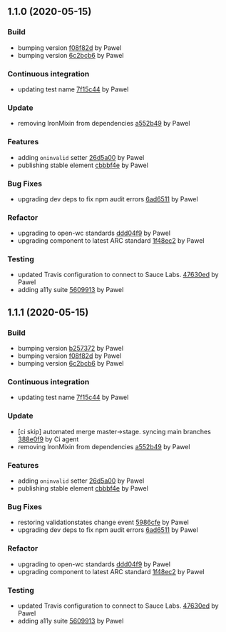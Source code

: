 <a name="1.1.0"></a>
## 1.1.0 (2020-05-15)

### Build

* bumping version [f08f82d](https://github.com/anypoint-web-components/validatable-mixin/commit/f08f82de1ca38cf341108fd3b309cc81dbcbaa95) by Pawel
* bumping version [6c2bcb6](https://github.com/anypoint-web-components/validatable-mixin/commit/6c2bcb6daf551d38eeb97b162f8356207d436f51) by Pawel


### Continuous integration

* updating test name [7f15c44](https://github.com/anypoint-web-components/validatable-mixin/commit/7f15c4470912d4b33abaf685c060d16f60c2f204) by Pawel


### Update

* removing IronMixin from dependencies [a552b49](https://github.com/anypoint-web-components/validatable-mixin/commit/a552b49f8a3593148da332af96e33fbab9f09a6f) by Pawel


### Features

* adding `oninvalid` setter [26d5a00](https://github.com/anypoint-web-components/validatable-mixin/commit/26d5a00e24e5124eafb118b59ebf5ceba91c0d13) by Pawel
* publishing stable element [cbbbf4e](https://github.com/anypoint-web-components/validatable-mixin/commit/cbbbf4eefb669aa2b714888bffaea2d14e6a19a8) by Pawel


### Bug Fixes

* upgrading dev deps to fix npm audit errors [6ad6511](https://github.com/anypoint-web-components/validatable-mixin/commit/6ad6511c60568f2140b390775562c55072e4a5c3) by Pawel


### Refactor

* upgrading to open-wc standards [ddd04f9](https://github.com/anypoint-web-components/validatable-mixin/commit/ddd04f9578934083792e630cc97be8f5c44b667b) by Pawel
* upgrading component to latest ARC standard [1f48ec2](https://github.com/anypoint-web-components/validatable-mixin/commit/1f48ec2a0f3e207fb41185cf82a495d7f5d30b8d) by Pawel


### Testing

* updated Travis configuration to connect to Sauce Labs. [47630ed](https://github.com/anypoint-web-components/validatable-mixin/commit/47630ed23ad9df9a4223ee73d1ec4088c7ea258c) by Pawel
* adding a11y suite [5609913](https://github.com/anypoint-web-components/validatable-mixin/commit/56099139e9a1239ccc02ba0f58e595fd06809c3b) by Pawel


<a name="1.1.1"></a>
## 1.1.1 (2020-05-15)

### Build

* bumping version [b257372](https://github.com/anypoint-web-components/validatable-mixin/commit/b2573724865d4ee683cc952f83d1d316441db1c0) by Pawel
* bumping version [f08f82d](https://github.com/anypoint-web-components/validatable-mixin/commit/f08f82de1ca38cf341108fd3b309cc81dbcbaa95) by Pawel
* bumping version [6c2bcb6](https://github.com/anypoint-web-components/validatable-mixin/commit/6c2bcb6daf551d38eeb97b162f8356207d436f51) by Pawel


### Continuous integration

* updating test name [7f15c44](https://github.com/anypoint-web-components/validatable-mixin/commit/7f15c4470912d4b33abaf685c060d16f60c2f204) by Pawel


### Update

* [ci skip] automated merge master->stage. syncing main branches [388e0f9](https://github.com/anypoint-web-components/validatable-mixin/commit/388e0f9eb5b8a40f7cdde437512bc9817907ad98) by Ci agent
* removing IronMixin from dependencies [a552b49](https://github.com/anypoint-web-components/validatable-mixin/commit/a552b49f8a3593148da332af96e33fbab9f09a6f) by Pawel


### Features

* adding `oninvalid` setter [26d5a00](https://github.com/anypoint-web-components/validatable-mixin/commit/26d5a00e24e5124eafb118b59ebf5ceba91c0d13) by Pawel
* publishing stable element [cbbbf4e](https://github.com/anypoint-web-components/validatable-mixin/commit/cbbbf4eefb669aa2b714888bffaea2d14e6a19a8) by Pawel


### Bug Fixes

* restoring validationstates change event [5986cfe](https://github.com/anypoint-web-components/validatable-mixin/commit/5986cfe97908668d084f2654f00c99418971ac6b) by Pawel
* upgrading dev deps to fix npm audit errors [6ad6511](https://github.com/anypoint-web-components/validatable-mixin/commit/6ad6511c60568f2140b390775562c55072e4a5c3) by Pawel


### Refactor

* upgrading to open-wc standards [ddd04f9](https://github.com/anypoint-web-components/validatable-mixin/commit/ddd04f9578934083792e630cc97be8f5c44b667b) by Pawel
* upgrading component to latest ARC standard [1f48ec2](https://github.com/anypoint-web-components/validatable-mixin/commit/1f48ec2a0f3e207fb41185cf82a495d7f5d30b8d) by Pawel


### Testing

* updated Travis configuration to connect to Sauce Labs. [47630ed](https://github.com/anypoint-web-components/validatable-mixin/commit/47630ed23ad9df9a4223ee73d1ec4088c7ea258c) by Pawel
* adding a11y suite [5609913](https://github.com/anypoint-web-components/validatable-mixin/commit/56099139e9a1239ccc02ba0f58e595fd06809c3b) by Pawel


